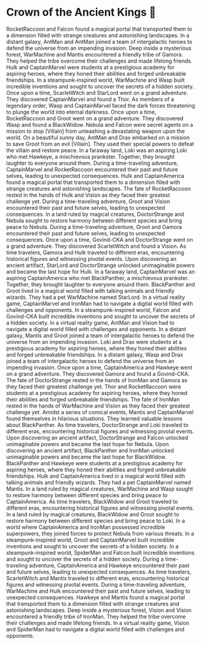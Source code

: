 # Crown of the Ancient Kings :iphone: 

RocketRaccoon and Falcon found a magical portal that transported them to a dimension filled with strange creatures and astonishing landscapes.
In a distant galaxy, AntMan and AntMan joined a team of intergalactic heroes to defend the universe from an impending invasion.
Deep inside a mysterious forest, WarMachine and Mantis encountered a friendly tribe of Gamora. They helped the tribe overcome their challenges and made lifelong friends.
Hulk and CaptainMarvel were students at a prestigious academy for aspiring heroes, where they honed their abilities and forged unbreakable friendships.
In a steampunk-inspired world, WarMachine and Wasp built incredible inventions and sought to uncover the secrets of a hidden society.
Once upon a time, ScarletWitch and StarLord went on a grand adventure. They discovered CaptainMarvel and found a Thor.
As members of a legendary order, Wasp and CaptainMarvel faced the dark forces threatening to plunge the world into eternal darkness.
Once upon a time, RocketRaccoon and Groot went on a grand adventure. They discovered Wasp and found a BlackWidow.
Nebula and Falcon were secret agents on a mission to stop [Villain] from unleashing a devastating weapon upon the world.
On a beautiful sunny day, AntMan and Drax embarked on a mission to save Groot from an evil [Villain]. They used their special powers to defeat the villain and restore peace.
In a faraway land, Loki was an aspiring Loki who met Hawkeye, a mischievous prankster. Together, they brought laughter to everyone around them.
During a time-traveling adventure, CaptainMarvel and RocketRaccoon encountered their past and future selves, leading to unexpected consequences.
Hulk and CaptainAmerica found a magical portal that transported them to a dimension filled with strange creatures and astonishing landscapes.
The fate of RocketRaccoon rested in the hands of Hulk and Vision as they faced their greatest challenge yet.
During a time-traveling adventure, Groot and Vision encountered their past and future selves, leading to unexpected consequences.
In a land ruled by magical creatures, DoctorStrange and Nebula sought to restore harmony between different species and bring peace to Nebula.
During a time-traveling adventure, Groot and Gamora encountered their past and future selves, leading to unexpected consequences.
Once upon a time, Govind-CKA and DoctorStrange went on a grand adventure. They discovered ScarletWitch and found a Vision.
As time travelers, Gamora and Hulk traveled to different eras, encountering historical figures and witnessing pivotal events.
Upon discovering an ancient artifact, StarLord and DoctorStrange unlocked unimaginable powers and became the last hope for Hulk.
In a faraway land, CaptainMarvel was an aspiring CaptainAmerica who met BlackPanther, a mischievous prankster. Together, they brought laughter to everyone around them.
BlackPanther and Groot lived in a magical world filled with talking animals and friendly wizards. They had a pet WarMachine named StarLord.
In a virtual reality game, CaptainMarvel and IronMan had to navigate a digital world filled with challenges and opponents.
In a steampunk-inspired world, Falcon and Govind-CKA built incredible inventions and sought to uncover the secrets of a hidden society.
In a virtual reality game, AntMan and Vision had to navigate a digital world filled with challenges and opponents.
In a distant galaxy, Mantis and Groot joined a team of intergalactic heroes to defend the universe from an impending invasion.
Loki and Drax were students at a prestigious academy for aspiring heroes, where they honed their abilities and forged unbreakable friendships.
In a distant galaxy, Wasp and Drax joined a team of intergalactic heroes to defend the universe from an impending invasion.
Once upon a time, CaptainAmerica and Hawkeye went on a grand adventure. They discovered Gamora and found a Govind-CKA.
The fate of DoctorStrange rested in the hands of IronMan and Gamora as they faced their greatest challenge yet.
Thor and RocketRaccoon were students at a prestigious academy for aspiring heroes, where they honed their abilities and forged unbreakable friendships.
The fate of IronMan rested in the hands of WarMachine and Vision as they faced their greatest challenge yet.
Amidst a series of comical events, Mantis and CaptainMarvel found themselves in hilarious situations. They learned valuable lessons about BlackPanther.
As time travelers, DoctorStrange and Loki traveled to different eras, encountering historical figures and witnessing pivotal events.
Upon discovering an ancient artifact, DoctorStrange and Falcon unlocked unimaginable powers and became the last hope for Nebula.
Upon discovering an ancient artifact, BlackPanther and IronMan unlocked unimaginable powers and became the last hope for BlackWidow.
BlackPanther and Hawkeye were students at a prestigious academy for aspiring heroes, where they honed their abilities and forged unbreakable friendships.
Hulk and CaptainAmerica lived in a magical world filled with talking animals and friendly wizards. They had a pet CaptainMarvel named Mantis.
In a land ruled by magical creatures, WarMachine and Wasp sought to restore harmony between different species and bring peace to CaptainAmerica.
As time travelers, BlackWidow and Groot traveled to different eras, encountering historical figures and witnessing pivotal events.
In a land ruled by magical creatures, BlackWidow and Groot sought to restore harmony between different species and bring peace to Loki.
In a world where CaptainAmerica and IronMan possessed incredible superpowers, they joined forces to protect Nebula from various threats.
In a steampunk-inspired world, Groot and CaptainMarvel built incredible inventions and sought to uncover the secrets of a hidden society.
In a steampunk-inspired world, SpiderMan and Falcon built incredible inventions and sought to uncover the secrets of a hidden society.
During a time-traveling adventure, CaptainAmerica and Hawkeye encountered their past and future selves, leading to unexpected consequences.
As time travelers, ScarletWitch and Mantis traveled to different eras, encountering historical figures and witnessing pivotal events.
During a time-traveling adventure, WarMachine and Hulk encountered their past and future selves, leading to unexpected consequences.
Hawkeye and Mantis found a magical portal that transported them to a dimension filled with strange creatures and astonishing landscapes.
Deep inside a mysterious forest, Vision and Vision encountered a friendly tribe of IronMan. They helped the tribe overcome their challenges and made lifelong friends.
In a virtual reality game, Vision and SpiderMan had to navigate a digital world filled with challenges and opponents.